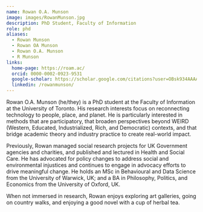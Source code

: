 ```yaml
---
name: Rowan O.A. Munson
image: images/RowanMunson.jpg
description: PhD Student, Faculty of Information
role: phd
aliases:
  - Rowan Munson
  - Rowan OA Munson
  - Rowan O.A. Munson
  - R Munson
links:
  home-page: https://roam.ac/
  orcid: 0000-0002-0923-9531
  google-scholar: https://scholar.google.com/citations?user=OBsk934AAAAJ
  linkedin: /rowanmunson/  
---
```


Rowan O.A. Munson (he/they) is a PhD student at the Faculty of Information at the University of Toronto. 
His research interests focus on reconnecting technology to people, place, 
and planet. He is particularly interested in methods that are participatory, that broaden perspectives 
beyond WEIRD (Western, Educated, Industrialized, Rich, and Democratic) contexts, and that bridge 
academic theory and industry practice to create real-world impact.

Previously, Rowan managed social research projects for UK Government agencies and charities, 
and published and lectured in Health and Social Care. He has advocated for policy changes to 
address social and environmental injustices and continues to engage in advocacy efforts to 
drive meaningful change. He holds an MSc in Behavioural and Data Science from the 
University of Warwick, UK; and a BA in Philosophy, Politics, and Economics from the 
University of Oxford, UK.

When not immersed in research, Rowan enjoys exploring art galleries, going on country walks, 
and enjoying a good novel with a cup of herbal tea.
